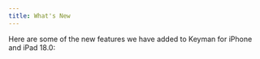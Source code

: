 ```yaml
---
title: What's New
---
```


Here are some of the new features we have added to Keyman for iPhone and iPad 18.0:

